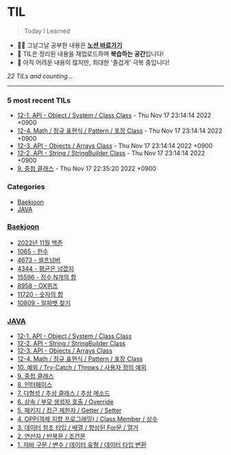 # TIL
> Today I Learned

- ✍🏻 그날그날 공부한 내용은 [**노션 바로가기**](https://6suk.notion.site/d8178c919339498ca4d8a80ef05734f2?v=0cd23c88e74b4c68ab86275323f42f88)
- 📑 TIL은 정리된 내용을 재업로드하며 **복습하는 공간**입니다!
- 🐣 아직 어려운 내용이 많지만, 최대한 '즐겁게' 극복 중입니다!


_22 TILs and counting..._

---

### 5 most recent TILs

- [12-1. API - Object / System / Class Class](JAVA/85.API-Object_System_Class.md) - Thu Nov 17 23:14:14 2022 +0900
- [12-4. Math / 정규 표현식 / Pattern / 포장 Class](JAVA/89.API-MATH.md) - Thu Nov 17 23:14:14 2022 +0900
- [12-3. API - Objects / Arrays Class](JAVA/87.API-Objects,ArraysClass.md) - Thu Nov 17 23:14:14 2022 +0900
- [12-2. API - String / StringBuilder Class](JAVA/86.API-String.md) - Thu Nov 17 23:14:14 2022 +0900
- [9. 중첩 클래스](JAVA/91.중첩클래스.md) - Thu Nov 17 22:35:20 2022 +0900

### Categories

- [Baekjoon](#Baekjoon)
- [JAVA](#JAVA)

### [Baekjoon](#Baekjoon)
- [2022년 11월 백준](Baekjoon/202211-All.md)
- [1065 - 한수](Baekjoon/202211-S4-1065.md)
- [4673 - 셀프넘버](Baekjoon/202211-S5-4673.md)
- [4344 - 평균은 넘겠지](Baekjoon/202211-V1-4344.md)
- [15596 - 정수 N개의 합](Baekjoon/202211-V2-15596.md)
- [8958 - OX퀴즈](Baekjoon/202211-V2-8958.md)
- [11720 - 숫자의 합](Baekjoon/202211-V4-11720.md)
- [10809 - 알파벳 찾기](Baekjoon/202211-V5-10809.md)

### [JAVA](#JAVA)
- [12-1. API - Object / System / Class Class](JAVA/85.API-Object_System_Class.md)
- [12-2. API - String / StringBuilder Class](JAVA/86.API-String.md)
- [12-3. API - Objects / Arrays Class](JAVA/87.API-Objects,ArraysClass.md)
- [12-4. Math / 정규 표현식 / Pattern / 포장 Class](JAVA/89.API-MATH.md)
- [10. 예외 / Try-Catch / Throws / 사용자 정의 예외](JAVA/90.Throws_Exception.md)
- [9. 중첩 클래스](JAVA/91.중첩클래스.md)
- [8. 인터페이스](JAVA/92.인터페이스.md)
- [7. 다형성 / 추상 클래스 / 추상 메소드](JAVA/93.다형성_타입변환_추상클래스_추상메소드.md)
- [6. 상속 / 부모 생성자 호출 / Override](JAVA/94.상속_Override.md)
- [5. 패키지 / 접근 제한자 / Getter / Setter](JAVA/95.패키지_접근제한자_Getter와Setter.md)
- [4. OPP(객체 지향 프로그래밍) / Class Member / 상수](JAVA/96.OPP_ClassMember.md)
- [3. 데이터 참조 타입 / 배열 / 향상된 For문 / 열거](JAVA/97.데이터참조타입_배열_향상된For문_열거.md)
- [2. 연산자 / 반복문 / 조건문](JAVA/98.연산자_반복문_조건문.md)
- [1. 자바 구문 / 변수 / 데이터 유형 / 데이터 타입 변환](JAVA/99.JAVA기초.md)

[1]: https://simonwillison.net/2020/Apr/20/self-rewriting-readme/
[2]: https://github.com/jbranchaud/til

